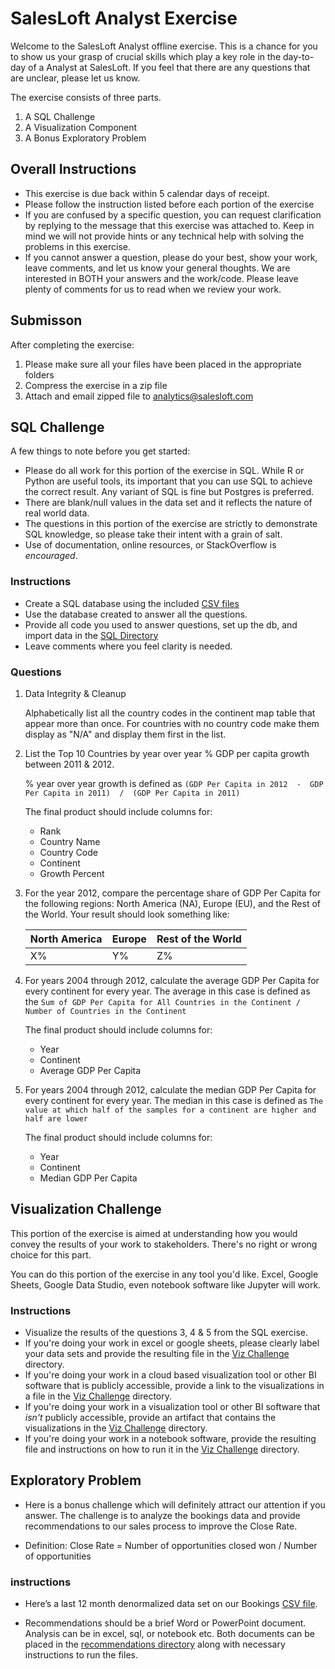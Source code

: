 # SalesLoft Analyst Exercise

Welcome to the SalesLoft Analyst offline exercise. This is a chance for you to show us your grasp of crucial skills which play a key role in the day-to-day of a Analyst at SalesLoft. If you feel that there are any questions that are unclear, please let us know.

The exercise consists of three parts.

1. A SQL Challenge
2. A Visualization Component
3. A Bonus Exploratory Problem

## Overall Instructions

* This exercise is due back within 5 calendar days of receipt.
* Please follow the instruction listed before each portion of the exercise
* If you are confused by a specific question, you can request clarification by replying to the message that this exercise was attached to. Keep in mind we will not provide hints or any technical help with solving the problems in this exercise.
* If you cannot answer a question, please do your best, show your work, leave comments, and let us know your general thoughts.
We are interested in BOTH your answers and the work/code. Please leave plenty of comments for us to read when we review your work.

## Submisson

After completing the exercise:

1. Please make sure all your files have been placed in the appropriate folders
2. Compress the exercise in a zip file
3. Attach and email zipped file to analytics@salesloft.com  

## SQL Challenge

A few things to note before you get started:

* Please do all work for this portion of the exercise in SQL. While R or Python are useful tools, its important that you can use SQL to achieve the correct result. Any variant of SQL is fine but Postgres is preferred.
* There are blank/null values in the  data set and it reflects the nature of real world data.
* The questions in this portion of the exercise are strictly to demonstrate SQL knowledge, so please take their intent with a grain of salt.
* Use of documentation, online resources, or StackOverflow is _encouraged_.

### Instructions

* Create a SQL database using the included [CSV files](/sql_challenge/data)
* Use the database created to answer all the questions.
* Provide all code you used to answer questions, set up the db, and import data in the [SQL Directory](/sql_challenge/sql)
* Leave comments where you feel clarity is needed.

### Questions

1. Data Integrity & Cleanup

    Alphabetically list all the country codes in the continent map table that appear more than once. For countries with no country code make them display as "N/A" and display them first in the list.

2. List the Top 10 Countries by year over year % GDP per capita growth between 2011 & 2012.

    % year over year growth is defined as `(GDP Per Capita in 2012  -  GDP Per Capita in 2011)  /  (GDP Per Capita in 2011)`

    The final product should include columns for:
    - Rank
    - Country Name
    - Country Code
    - Continent
    - Growth Percent

3. For the year 2012, compare the percentage share of GDP Per Capita for the following regions: North America (NA), Europe (EU), and the Rest of the World. Your result should look something like:

    North America  | Europe | Rest of the World
    ------ | ------ | -------------
    X%  | Y%  | Z%

4. For years 2004 through 2012, calculate the average GDP Per Capita for every continent for every year. The average in this case is defined as the `Sum of GDP Per Capita for All Countries in the Continent / Number of Countries in the Continent`

    The final product should include columns for:
    - Year
    - Continent
    - Average GDP Per Capita

5. For years 2004 through 2012, calculate the median GDP Per Capita for every continent for every year. The median in this  case is defined as `The value at which half of the samples for a continent are higher and half are lower`

    The final product should include columns for:
    - Year
    - Continent
    - Median GDP Per Capita


## Visualization Challenge

This portion of the exercise is aimed at understanding how you would convey the results of your work to stakeholders. There's no right or wrong choice for this part.

You can do this portion of the exercise in any tool you'd like. Excel, Google Sheets, Google Data Studio, even notebook software like Jupyter will work.


### Instructions
- Visualize the results of the questions 3, 4 & 5 from the SQL exercise.
- If you're doing your work in excel or google sheets, please clearly label your data sets and provide the resulting file in the [Viz Challenge](/viz_challenge) directory.
- If you're doing your work in a cloud based visualization tool or other BI software that is publicly accessible, provide a link to the visualizations in a  file in the [Viz Challenge](/viz_challenge) directory.
- If you're doing your work in a visualization tool or other BI software that _isn't_ publicly accessible, provide an artifact that contains the visualizations in the [Viz Challenge](/viz_challenge) directory.
- If you're doing your work in a notebook software, provide the resulting file and instructions on how to run  it in the [Viz Challenge](/viz_challenge) directory.



## Exploratory Problem

- Here is a bonus challenge which will definitely attract our attention if you answer.  The challenge is to analyze the bookings data and provide recommendations to our sales process to improve the Close Rate.  

- Definition: Close Rate = Number of opportunities closed won / Number of opportunities


### instructions

- Here’s a last 12 month denormalized data set on our Bookings [CSV file](/bonus_challenge/data/Bookings_Data.csv).

- Recommendations should be a brief Word or PowerPoint document.  Analysis can be in excel, sql, or notebook etc.  Both documents can be placed in the [recommendations directory](/bonus_challenge/recommendations) along with necessary instructions to run the files.
